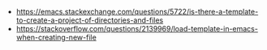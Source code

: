 - https://emacs.stackexchange.com/questions/5722/is-there-a-template-to-create-a-project-of-directories-and-files
- https://stackoverflow.com/questions/2139969/load-template-in-emacs-when-creating-new-file